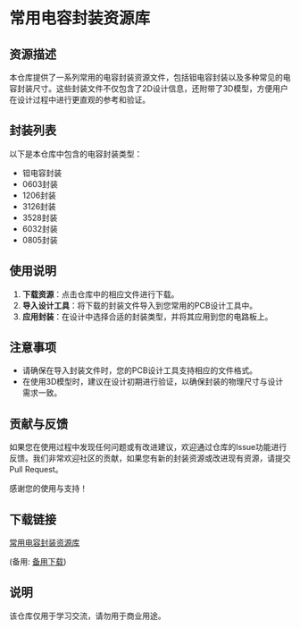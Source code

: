 # 常用电容封装资源库

## 资源描述

本仓库提供了一系列常用的电容封装资源文件，包括钽电容封装以及多种常见的电容封装尺寸。这些封装文件不仅包含了2D设计信息，还附带了3D模型，方便用户在设计过程中进行更直观的参考和验证。

## 封装列表

以下是本仓库中包含的电容封装类型：

- 钽电容封装
- 0603封装
- 1206封装
- 3126封装
- 3528封装
- 6032封装
- 0805封装

## 使用说明

1. **下载资源**：点击仓库中的相应文件进行下载。
2. **导入设计工具**：将下载的封装文件导入到您常用的PCB设计工具中。
3. **应用封装**：在设计中选择合适的封装类型，并将其应用到您的电路板上。

## 注意事项

- 请确保在导入封装文件时，您的PCB设计工具支持相应的文件格式。
- 在使用3D模型时，建议在设计初期进行验证，以确保封装的物理尺寸与设计需求一致。

## 贡献与反馈

如果您在使用过程中发现任何问题或有改进建议，欢迎通过仓库的Issue功能进行反馈。我们非常欢迎社区的贡献，如果您有新的封装资源或改进现有资源，请提交Pull Request。

感谢您的使用与支持！

## 下载链接
[常用电容封装资源库](https://pan.quark.cn/s/55c9d5a7d544) 

(备用: [备用下载](https://pan.baidu.com/s/1dPMfoKPY7nrNVhol6xKJow?pwd=1234))

## 说明

该仓库仅用于学习交流，请勿用于商业用途。

